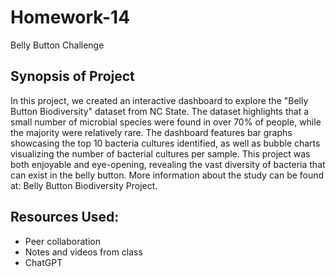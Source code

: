 # Homework-14
Belly Button Challenge

## Synopsis of Project
In this project, we created an interactive dashboard to explore the "Belly Button Biodiversity" dataset from NC State. The dataset highlights that a small number of microbial species were found in over 70% of people, while the majority were relatively rare. The dashboard features bar graphs showcasing the top 10 bacteria cultures identified, as well as bubble charts visualizing the number of bacterial cultures per sample. This project was both enjoyable and eye-opening, revealing the vast diversity of bacteria that can exist in the belly button. More information about the study can be found at: Belly Button Biodiversity Project.

## Resources Used:
 - Peer collaboration
 - Notes and videos from class
 - ChatGPT
